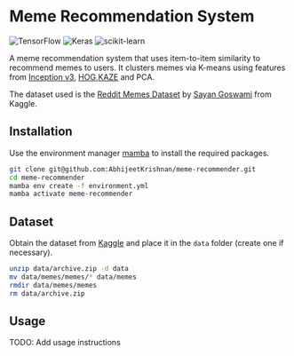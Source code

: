 # Meme Recommendation System

![TensorFlow](https://img.shields.io/badge/TensorFlow-%23FF6F00.svg?style=for-the-badge&logo=TensorFlow&logoColor=white)
![Keras](https://img.shields.io/badge/Keras-%23D00000.svg?style=for-the-badge&logo=Keras&logoColor=white)
![scikit-learn](https://img.shields.io/badge/scikit--learn-%23F7931E.svg?style=for-the-badge&logo=scikit-learn&logoColor=white)

A meme recommendation system that uses item-to-item similarity to recommend memes to users. It clusters memes via K-means using features from 
[Inception v3](https://www.cv-foundation.org/openaccess/content_cvpr_2016/html/Szegedy_Rethinking_the_Inception_CVPR_2016_paper.html), 
[HOG](https://ieeexplore.ieee.org/abstract/document/1467360/),[KAZE](https://link.springer.com/chapter/10.1007/978-3-642-33783-3_16) and
PCA.

The dataset used is the [Reddit Memes Dataset](https://www.kaggle.com/sayangoswami/reddit-memes-dataset) by [Sayan Goswami](https://www.kaggle.com/sayangoswami) from Kaggle.

## Installation

Use the environment manager [mamba](https://mamba.readthedocs.io/en/latest/installation/mamba-installation.html) to install the required packages.

```bash
git clone git@github.com:AbhijeetKrishnan/meme-recommender.git
cd meme-recommender
mamba env create -f environment.yml
mamba activate meme-recommender
```

## Dataset

Obtain the dataset from [Kaggle](https://www.kaggle.com/datasets/sayangoswami/reddit-memes-dataset) and place it in the `data` folder (create one if necessary).

```bash
unzip data/archive.zip -d data
mv data/memes/memes/* data/memes
rmdir data/memes/memes
rm data/archive.zip
```

## Usage

TODO: Add usage instructions